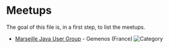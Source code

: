 # Meetups

The goal of this file is, in a first step, to list the meetups.

* [Marseille Java User Group](https://marsjug.org/) - Gemenos (France) <img alt="Category" src="https://img.shields.io/static/v1?label=Category&message=Java&color=blue" />
